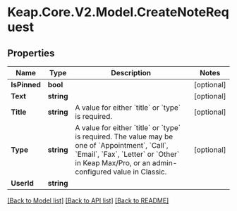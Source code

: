 # Keap.Core.V2.Model.CreateNoteRequest

## Properties

Name | Type | Description | Notes
------------ | ------------- | ------------- | -------------
**IsPinned** | **bool** |  | [optional] 
**Text** | **string** |  | [optional] 
**Title** | **string** | A value for either &#x60;title&#x60; or &#x60;type&#x60; is required. | [optional] 
**Type** | **string** | A value for either &#x60;title&#x60; or &#x60;type&#x60; is required. The value may be one of &#x60;Appointment&#x60;, &#x60;Call&#x60;, &#x60;Email&#x60;, &#x60;Fax&#x60;, &#x60;Letter&#x60; or &#x60;Other&#x60; in Keap Max/Pro, or an admin-configured value in Classic. | [optional] 
**UserId** | **string** |  | 

[[Back to Model list]](../README.md#documentation-for-models) [[Back to API list]](../README.md#documentation-for-api-endpoints) [[Back to README]](../README.md)

